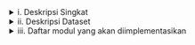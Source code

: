 <details>
  <summary>i. Deskripsi Singkat</summary>
Pernahkah Anda kesulitan untuk menemukan restoran yang anda inginkan selama berjalan-jalan di kota bandung, atau kesulitan mencari tempat kuliner yang menyediakan makanan minuman khas bandung?
  <br>
WhyBandung hadir untuk membantu baik wisatawan maupun warga lokal dalam menemukan kuliner terbaik di Bandung. Situs ini dilengkapi dengan sistem navigasi berbasis peta yang unik dan intuitif, sehingga memudahkan pengguna mencari makanan dan minuman yang diinginkan. WhyBandung memungkinkan pengguna untuk mengeksplorasi kuliner di berbagai wilayah berdasarkan lokasi atau kategori makanan. Selain itu, WhyBandung akan terus mengembangkan dan memperbarui daftar lokasi kuliner secara berkala.\
  <br>
Tim A12SITEK memilih Kota Bandung karena dikenal sebagai kota wisata yang populer dengan ragam kuliner yang khas. Namun, terdapat kekurangan dalam sistem navigasi kuliner di Bandung. Wisatawan sering kali tidak mengetahui kuliner khas di suatu daerah karena sistem pencarian aplikasi seperti Google Maps mengharuskan pengguna untuk mencari makanan secara spesifik. Akibatnya, wisatawan cenderung mengunjungi tempat-tempat kuliner yang sudah terkenal, sehingga melewatkan kedai-kedai lokal yang lebih autentik. Padahal, kuliner lokal memberikan pengalaman yang lebih khas dan mendalam terhadap budaya suatu daerah. Inilah yang mendorong kami untuk mengembangkan WhyBandung.

</details>

<details>
  <summary>ii. Deskripsi Dataset</summary>

</details>

<details>
  <summary>iii. Daftar modul yang akan diimplementasikan</summary>
1. Dashboard<br>
Features:<br>
- Navigation hub, berisi personalized data seperti recent activity, favorite products yang udah pernah di rate, dan link ke modul-modul lain.<br>
- Link-link ke product highly-rated.<br>
- Search bar yang nyambung dengan modul search system.<br><br>

Rincian regulasi aturan khusus:
- Models: Mengambil data spesifik seperti pencarian terbaru atau ulasan.
- Views: Mengambil dan memproses informasi untuk ditampilkan.
- HTML Templates: Menggunakan `base.html` agar konsisten di seluruh situs.
- Responsive Framework: Tailwind atau Bootstrap memastikan tampilan tetap ramah mobile.
- Forms: Memiliki form aksi cepat (misalnya, searchbar).
- AJAX: Update langsung untuk notifikasi atau restoran trending.
- Login Filters: Data spesifik hanya ditampilkan kepada pengguna yang sudah log in.
- Product Filtering: Menyaring restoran atau hidangan berdasarkan preferensi.

Gambaran: 
![Screenshot 2024-10-06 200918](https://github.com/user-attachments/assets/5bb7bd87-41d2-42ce-adce-534ef885d021)

2. Search System<br>
Features:
- Search system agar user dapat menelusuri berdasarkan filter yang bisa diatur, mungkin dari lokasi, menu spesifik, dll.
- Menggunakan beberapa tags untuk jenis menu ataupun cuisine.
- Results menampilkan detail restaurant dan link-link ke product pages.

Rincian regulasi aturan khusus:
- Models: Menyimpan dan mengambil data terkait restoran, menu, dan tag.
- Views: Memproses permintaan search dan return hasil yang sudah difilter.
- HTML Templates: Menggunakan template modular untuk menampilkan hasil pencarian.
- Responsive Framework: Memastikan layout pencarian ramah mobile.
- Forms: Search Form memproses query dan menampilkan hasil.
- AJAX: Memungkinkan live search suggestion tanpa memuat ulang halaman.
- Login Filters: Bisa membatasi beberapa hasil untuk pengguna yang sudah log in.
- Product Filtering: Menyaring berdasarkan tag, lokasi, atau tipe restoran.

Gambaran:
![Screenshot 2024-10-06 222203](https://github.com/user-attachments/assets/aa58c763-961f-4377-b1d5-6a9b50a6947b)

3. Product Page<br>
Features:
- Display detail-detail terkait menu atau restoran.
- Users dapat submit/edit reviews, tambahkan rating, dan hashtag.
- Karena tiap produk memiliki tag maka hal ini memudahkan modul search system dan explore and discover

Rincian regulasi aturan khusus:
- Models: Menyimpan product reviews, ratings, dan hashtags.
- Views: Mengambil product details, reviews, dan input dari user.
- HTML Templates: Terstruktur untuk menampilkan informasi product dan reviews.
- Responsive Framework: Memastikan halaman dioptimalkan untuk semua perangkat.
- Forms: Review dan rating forms, diproses oleh views.
- AJAX: Memungkinkan pengiriman reviews tanpa reload halaman.
- Login Filters: Hanya logged-in users yang bisa memberikan review dan rate.
- Product Filtering: Related products dan user reviews bisa difilter berdasarkan tags atau ratings.

Gambaran:
![Screenshot 2024-10-06 200956](https://github.com/user-attachments/assets/62e6a9e5-67ca-49ca-9b80-6145bbbfe198)

4. Location Homepage / Geomapping Interface<br>
Features:
- Map interactive yang dapat display restoran atau menu yang dapat user telusur dengan filters.
- Filters untuk searching berdasarkan kabupaten ataupun menu yang dicari.
- Berfungsi mirip dengan search system. 

Rincian regulasi aturan khusus:
- Models: Menyimpan data lokasi untuk restaurants dan menus.
- Views: Memproses permintaan untuk memfilter hasil map berdasarkan lokasi atau tags.
- HTML Templates: Menampilkan interactive map bersama dengan search filters.
- Responsive Framework: Membuat map dapat digunakan pada perangkat seluler.
- Forms: Memfilter lokasi dan menampilkan hasil yang relevan.
- AJAX: Memperbarui map secara dinamis dengan hasil pencarian baru.
- Login Filters: Lokasi atau fitur tertentu mungkin dibatasi untuk logged-in users.
- Product Filtering: Memfilter restaurants berdasarkan wilayah, tags, atau jenis cuisine.

5. Explore and Discover<br>
Features:
Memberikan suggestion kepada user terkait  restaurants atau menu yang baru ataupun trending berdasarkan user history dan rating di website.
Recommendations bisa diambil dari history user sering berinteraksi dengan tipe menu apa ataupun lokasi mana.
Memberikan highlights kepada user terkait hidden gems atau trending spots diluar search history user.

Rincian regulasi aturan khusus:
- Models: Menggunakan data user dan informasi trending restaurants.
- Views: Memproses rekomendasi berdasarkan riwayat user dan similar users.
- HTML Templates: Ditampilkan sebagai halaman terpisah atau bagian dari situs.
- Responsive Framework: Memastikan rekomendasi dapat diakses pada perangkat seluler.
- Forms: Users dapat menyaring rekomendasi dengan filters (misalnya berdasarkan jenis cuisine atau lokasi).
- AJAX: Menyediakan rekomendasi dinamis tanpa perlu memuat ulang halaman.
- Login Filters: Rekomendasi dipersonalisasi untuk logged-in users.
- Product Filtering: Menyarankan restaurants atau hidangan berdasarkan preferensi user, tren, dan tags.

Gambaran:
![Screenshot 2024-10-06 204821](https://github.com/user-attachments/assets/b13998ea-5716-487f-a6fb-09111bd7c515)


</details>
